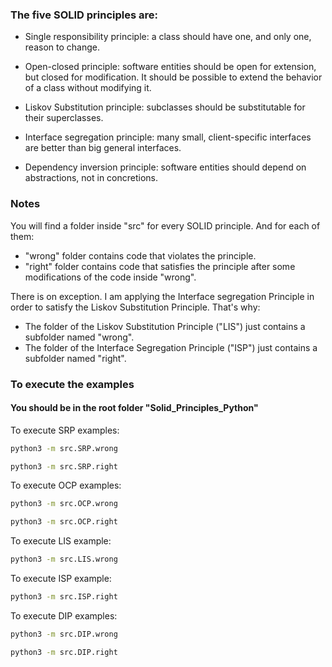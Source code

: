 ### The five SOLID principles are:
- Single responsibility principle: a class should have one, and only one, reason to change.

- Open-closed principle: software entities should be open for extension, but closed for modification. It should be possible to extend the behavior of a class without  modifying it.

- Liskov Substitution principle: subclasses should be substitutable for their superclasses.

- Interface segregation principle: many small, client-specific interfaces are better than big general interfaces.

- Dependency inversion principle: software entities should depend on abstractions, not in concretions.

### Notes 
You will find a folder inside "src" for every SOLID principle. And for each of them:
- "wrong" folder contains code that violates the principle.
- "right" folder contains code that satisfies the principle after some modifications of the code inside "wrong".

There is on exception. I am applying the Interface segregation Principle in order to satisfy the Liskov Substitution Principle. That's why:
- The folder of the Liskov Substitution Principle ("LIS") just contains a subfolder named "wrong".
- The folder of the Interface Segregation Principle ("ISP") just contains a subfolder named "right".

### To execute the examples
#### You should be in the root folder "Solid_Principles_Python"
To execute SRP examples:
```sh
python3 -m src.SRP.wrong
```

```sh
python3 -m src.SRP.right
```

To execute OCP examples:
```sh
python3 -m src.OCP.wrong
```

```sh
python3 -m src.OCP.right
```

To execute LIS example:
```sh
python3 -m src.LIS.wrong
```

To execute ISP example:
```sh
python3 -m src.ISP.right
```

To execute DIP examples:
```sh
python3 -m src.DIP.wrong
```

```sh
python3 -m src.DIP.right
```